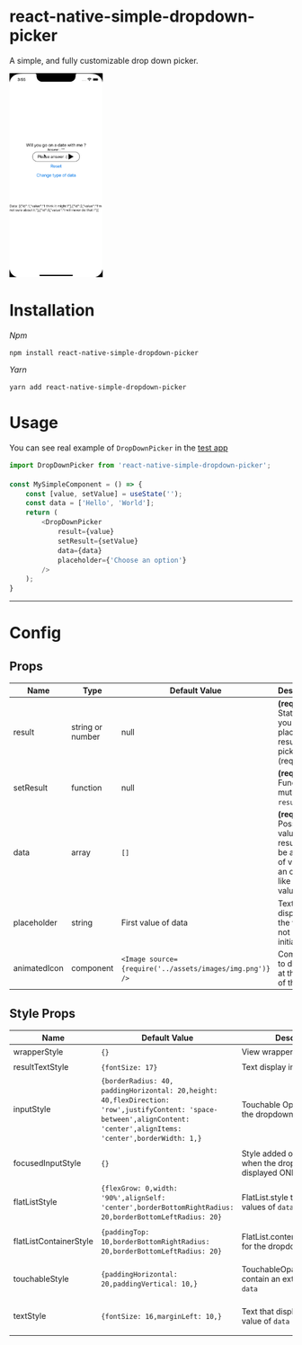 # react-native-simple-dropdown-picker

A simple, and fully customizable drop down picker.

<img src="screenshots/demo.gif" width="33%"/>

# Installation

_Npm_
```
npm install react-native-simple-dropdown-picker
```
_Yarn_
```
yarn add react-native-simple-dropdown-picker
```

# Usage

You can see real example of `DropDownPicker` in the [test app](https://github.com/beeleethebee/react-native-dropdown-picker-test-app)  

```js
import DropDownPicker from 'react-native-simple-dropdown-picker';

const MySimpleComponent = () => {
	const [value, setValue] = useState('');
	const data = ['Hello', 'World'];
	return (
		<DropDownPicker
			result={value}
			setResult={setValue}
			data={data}
			placeholder={'Choose an option'}
		/>
	);	
}
```
___

# Config

## Props
| Name         | Type             | Default Value                                            | Description                                                                                     |
|--------------|------------------|----------------------------------------------------------|-------------------------------------------------------------------------------------------------| 
| result       | string or number | null                                                     | **(required)** State where you will place the result value picked (required)                    |
| setResult    | function         | null                                                     | **(required)** Function to mutate `result`                                                      |
| data         | array            | `[]`                                                     | **(required)** Possible value to result. Can be an array of value or an object like {id, value} |
| placeholder  | string           | First value of data                                      | Text to display if the value is not initialized                                                 |
| animatedIcon | component        | `<Image source={require('../assets/images/img.png')} />` | Component to display at the right of the text                                                   |

## Style Props
| Name                   | Default Value                                                                                                                                                           | Description                                                  | Screenshot                 |
|------------------------|-------------------------------------------------------------------------------------------------------------------------------------------------------------------------|--------------------------------------------------------------|----------------------------|
| wrapperStyle           | `{}`                                                                                                                                                                    | View wrapper                                                 | ![](screenshots/wrapperStyle.png) |
| resultTextStyle        | `{fontSize: 17}`                                                                                                                                                        | Text display in the input box                                | ![](screenshots/resultTextStyle.png)                           |
| inputStyle             | `{borderRadius: 40, paddingHorizontal: 20,height: 40,flexDirection: 'row',justifyContent: 'space-between',alignContent: 'center',alignItems: 'center',borderWidth: 1,}` | Touchable Opacity for display the dropdown                   | ![](screenshots/inputStyle.png)                           |
| focusedInputStyle      | `{}`                                                                                                                                                                    | Style added on inputStyle when the dropdown is displayed ONLY | ![](screenshots/focusedInputStyle.png)                           |
| flatListStyle          | `{flexGrow: 0,width: '90%',alignSelf: 'center',borderBottomRightRadius: 20,borderBottomLeftRadius: 20}`                                                                 | FlatList.style that contains the values of `data`            | ![](screenshots/flatListStyle.png)                           |
| flatListContainerStyle | `{paddingTop: 10,borderBottomRightRadius: 20,borderBottomLeftRadius: 20}`                                                                                               | FlatList.contentContainerStyle for the dropdown              | ![](screenshots/flatListContainerStyle.png)                           |
| touchableStyle         | `{paddingHorizontal: 20,paddingVertical: 10,}`                                                                                                                          | TouchableOpacity that contain an extracted value of `data`   | ![](screenshots/touchableStyle.png)                           |
| textStyle              | `{fontSize: 16,marginLeft: 10,}`                                                                                                                                         | Text that display an extracted value of `data`                | ![](screenshots/textStyle.png)                           |
